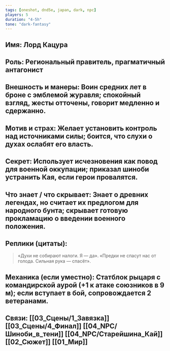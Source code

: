```yaml
---
tags: [oneshot, dnd5e, japan, dark, npc]
players: 5
duration: "4-5h"
tone: "dark-fantasy"
---
```


## Имя: Лорд Кацура
## Роль: Региональный правитель, прагматичный антагонист
## Внешность и манеры: Воин средних лет в броне с эмблемой журавля; спокойный взгляд, жесты отточены, говорит медленно и сдержанно.
## Мотив и страх: Желает установить контроль над источниками силы; боится, что слухи о духах ослабят его власть.
## Секрет: Использует исчезновения как повод для военной оккупации; приказал шиноби устранить Кая, если герои провалятся.
## Что знает / что скрывает: Знает о древних легендах, но считает их предлогом для народного бунта; скрывает готовую прокламацию о введении военного положения.
## Реплики (цитаты):
> «Духи не собирают налоги. Я — да».
> «Предки не спасут нас от голода. Сильная рука — спасёт».
## Механика (если уместно): Статблок рыцаря с командирской аурой (+1 к атаке союзников в 9 м); если вступает в бой, сопровождается 2 ветеранами.
## Связи: [[03_Сцены/1_Завязка]] [[03_Сцены/4_Финал]] [[04_NPC/Шиноби_в_тени]] [[04_NPC/Старейшина_Кай]] [[02_Сюжет]] [[01_Мир]]
